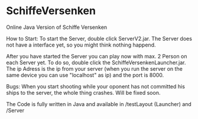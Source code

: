 # SchiffeVersenken
Online Java Version of Schiffe Versenken


How to Start:
To start the Server, double click ServerV2.jar. The Server does not have a interface yet, so you might think nothing happend.

After you have started the Server you can play now with max. 2 Person on each Server yet. To do so, double click the SchiffeVersenkenLauncher.jar. The ip Adress is the ip from your server (when you run the server on the same device you can use "localhost" as ip) and the port is 8000.

Bugs: When you start shooting while your oponent has not committed his ships to the server, the whole thing crashes. Will be fixed soon.


The Code is fully written in Java and available in /testLayout (Launcher) and /Server
